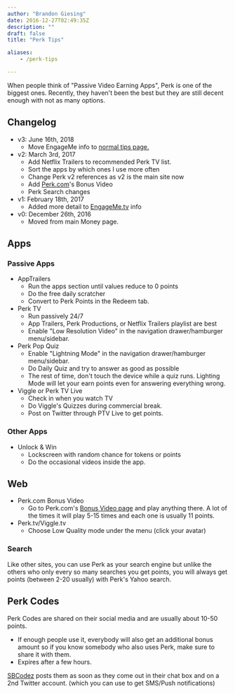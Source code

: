 ```yaml
---
author: "Brandon Giesing"
date: 2016-12-27T02:49:35Z
description: ""
draft: false
title: "Perk Tips"

aliases:
    - /perk-tips

---
```


When people think of "Passive Video Earning Apps", Perk is one of the biggest
ones. Recently, they haven't been the best but they are still decent enough with
not as many options.

## Changelog

- v3: June 16th, 2018
  - Move EngageMe info to [normal tips page.](/tips)
- v2: March 3rd, 2017
  - Add Netflix Trailers to recommended Perk TV list.
  - Sort the apps by which ones I use more often
  - Change Perk v2 references as v2 is the main site now
  - Add [Perk.com][perk]'s Bonus Video
  - Perk Search changes
- v1: February 18th, 2017
  - Added more detail to [EngageMe.tv][engageme] info
- v0: December 26th, 2016
  - Moved from main Money page.

## Apps

### Passive Apps

- AppTrailers
  - Run the apps section until values reduce to 0 points
  - Do the free daily scratcher
  - Convert to Perk Points in the Redeem tab.
- Perk TV
  - Run passively 24/7
  - App Trailers, Perk Productions, or Netflix Trailers playlist are best
  - Enable "Low Resolution Video" in the navigation drawer/hamburger
    menu/sidebar.
- Perk Pop Quiz
  - Enable "Lightning Mode" in the navigation drawer/hamburger menu/sidebar.
  - Do Daily Quiz and try to answer as good as possible
  - The rest of time, don't touch the device while a quiz runs. Lighting Mode
    will let your earn points even for answering everything wrong.
- Viggle or Perk TV Live
    - Check in when you watch TV
    - Do Viggle's Quizzes during commercial break.
    - Post on Twitter through PTV Live to get points.

### Other Apps

- Unlock & Win
  - Lockscreen with random chance for tokens or points
  - Do the occasional videos inside the app.

## Web

- Perk.com Bonus Video
  - Go to Perk.com's [Bonus Video page][bonus-video] and play anything there. A
    lot of the times it will play 5-15 times and each one is usually 11 points.
- Perk.tv/Viggle.tv
  - Choose Low Quality mode under the menu (click your avatar)

### Search

Like other sites, you can use Perk as your search engine but unlike the others
who only every so many searches you get points, you will always get points
(between 2-20 usually) with Perk's Yahoo search.

## Perk Codes

Perk Codes are shared on their social media and are usually about 10-50 points.

- If enough people use it, everybody will also get an additional bonus amount so
  if you know somebody who also uses Perk, make sure to share it with them.
- Expires after a few hours.

[SBCodez][sbcodez] posts them as soon as they come out in their chat box and on
a 2nd Twitter account. (which you can use to get SMS/Push notifications)

[engageme]: http://engageme.tv
[perk]: http://perk.com
[bonus-video]: http://perk.com/bonus/video
[sbcodez]: http://sbcodez.com
